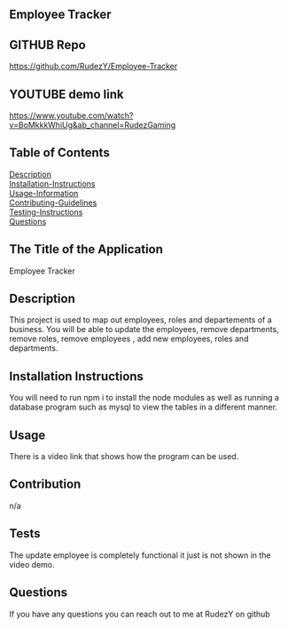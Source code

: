 ## Employee Tracker
## GITHUB Repo
https://github.com/RudezY/Employee-Tracker
## YOUTUBE demo link
https://www.youtube.com/watch?v=BoMkkkWhiUg&ab_channel=RudezGaming

## Table of Contents 
  [Description](#description)<br />
  [Installation-Instructions](#installation-instructions)<br />
  [Usage-Information](#usage)<br />
  [Contributing-Guidelines](#contribution)<br />
  [Testing-Instructions](#tests)<br />
  [Questions](#questions)

## The Title of the Application
Employee Tracker

## Description
 This project is used to map out employees, roles and departements of a business. You will be able to update the employees, remove departments, remove roles, remove employees , add new employees, roles and departments.

 ## Installation Instructions
 You will need to run npm i to install the node modules as well as running a database program such as mysql to view the tables in a different manner. 

 ## Usage
 There is a video link that shows how the program can be used.

 ## Contribution
 n/a

 ## Tests
 The update employee is completely functional it just is not shown in the video demo.

## Questions
If you have any questions you can reach out to me at RudezY on github

